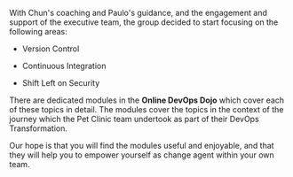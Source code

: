 
With Chun's coaching and Paulo's guidance, and the engagement and support of the executive team, the group decided to start focusing on the following areas:

* Version Control

* Continuous Integration

* Shift Left on Security

There are dedicated modules in the **Online DevOps Dojo** which cover each of these topics in detail. The modules cover the topics in the context of the journey which the Pet Clinic team undertook as part of their DevOps Transformation.

Our hope is that you will find the modules useful and enjoyable, and that they will help you to empower yourself as change agent within your own team.
